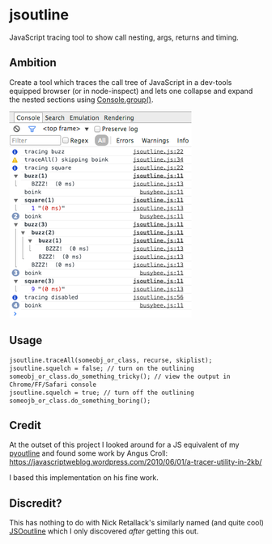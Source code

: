 # jsoutline
JavaScript tracing tool to show call nesting, args, returns and timing.

## Ambition

Create a tool which traces the call tree of JavaScript in a dev-tools 
equipped browser (or in node-inspect) and lets one collapse and expand the nested
sections using 
[Console.group()](https://developer.mozilla.org/en-US/docs/Web/API/Console.groupCollapsed). 

![example output](jsoutline.png)

## Usage
    jsoutline.traceAll(someobj_or_class, recurse, skiplist);
    jsoutline.squelch = false; // turn on the outlining
    someobj_or_class.do_something_tricky(); // view the output in Chrome/FF/Safari console
    jsoutline.squelch = true; // turn off the outlining
    someojb_or_class.do_something_boring();
  
## Credit

At the outset of this project I looked around for a JS equivalent of my 
[pyoutline](https://github.com/smurp/pyoutline) and found some work by Angus Croll:
    https://javascriptweblog.wordpress.com/2010/06/01/a-tracer-utility-in-2kb/

I based this implementation on his fine work.

## Discredit?

This has nothing to do with Nick Retallack's similarly named (and quite cool)
[JSOoutline](https://github.com/nickretallack/JSOutline)
which I only discovered *after* getting this out.

